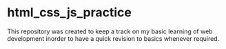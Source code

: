 # html_css_js_practice
This repository was created to keep a track on my basic learning of web development inorder to have a quick revision to basics whenever required.

